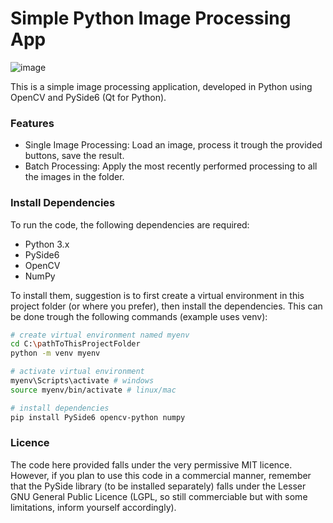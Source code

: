 # Simple Python Image Processing App

![image](https://github.com/user-attachments/assets/fc166a42-e036-4fbc-b877-c6a329aea469)

This is a simple image processing application, developed in Python using OpenCV and PySide6 (Qt for Python).

### Features

- Single Image Processing: Load an image, process it trough the provided buttons, save the result.
- Batch Processing: Apply the most recently performed processing to all the images in the folder.

### Install Dependencies

To run the code, the following dependencies are required:
- Python 3.x
- PySide6
- OpenCV
- NumPy

To install them, suggestion is to first create a virtual environment in this project folder (or where you prefer), then install the dependencies. This can be done trough the following commands (example uses venv):
```bash
# create virtual environment named myenv
cd C:\pathToThisProjectFolder
python -m venv myenv

# activate virtual environment
myenv\Scripts\activate # windows
source myenv/bin/activate # linux/mac

# install dependencies
pip install PySide6 opencv-python numpy
```

### Licence

The code here provided falls under the very permissive MIT licence. However, if you plan to use this code in a commercial manner, remember that the PySide library (to be installed separately) falls under the Lesser GNU General Public Licence (LGPL, so still commerciable but with some limitations, inform yourself accordingly).
